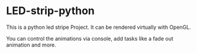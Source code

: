 # LED-strip-python

This is a python led stripe Project.
It can be rendered virtually with OpenGL.

You can control the animations via console, add tasks like a fade out animation and more.
